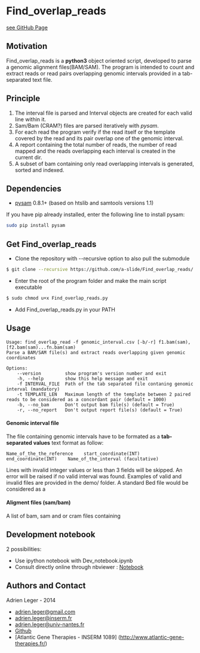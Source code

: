 # Find_overlap_reads

[see GitHub Page](http://a-slide.github.io/Find_overlap_reads) 

## Motivation
Find_overlap_reads is a **python3** object oriented script, developed to parse a genomic alignment files(BAM/SAM). The program is intended to count and extract reads or read pairs overlapping genomic intervals provided in a tab-separated text file.

## Principle

1. The interval file is parsed and Interval objects are created for each valid line within it.
2. Sam/Bam (CRAM?) files are parsed iteratively with *pysam*.
3. For each read the program verify if the read itself or the template covered by the read and its pair overlap one of the genomic interval.
4. A report containing the total number of reads, the number of read mapped and the reads overlapping each interval is created in the current dir.
5. A subset of bam containing only read overlapping intervals is generated, sorted and indexed.  

## Dependencies

* [pysam](https://github.com/pysam-developers/pysam) 0.8.1+ (based on htslib and samtools versions 1.1)

If you have pip already installed, enter the following line to install pysam:
```bash
sudo pip install pysam
```

## Get Find_overlap_reads

* Clone the repository with --recursive option to also pull the submodule
``` bash
$ git clone --recursive https://github.com/a-slide/Find_overlap_reads/ my_folder/
```

* Enter the root of the program folder and make the main script executable
``` bash
$ sudo chmod u+x Find_overlap_reads.py
```

* Add Find_overlap_reads.py in your PATH

## Usage

    Usage: find_overlap_read -f genomic_interval.csv [-b/-r] f1.bam(sam),[f2.bam(sam)...fn.bam(sam)
    Parse a BAM/SAM file(s) and extract reads overlapping given genomic coordinates

    Options:
        --version         show program's version number and exit
        -h, --help        show this help message and exit
        -f INTERVAL_FILE  Path of the tab separated file contaning genomic interval (mandatory)
        -t TEMPLATE_LEN   Maximum length of the template between 2 paired reads to be considered as a concordant pair (default = 1000)
        -b, --no_bam      Don't output bam file(s) (default = True)
        -r, --no_report   Don't output report file(s) (default = True)

#### Genomic interval file

The file containing genomic intervals have to be formated as a **tab-separated values** text format as follow:

```Name_of_the_the_reference    start_coordinate(INT)    end_coordinate(INT)    Name_of_the_interval (facultative)```

Lines with invalid integer values or less than 3 fields will be skipped. An error will be raised if no valid interval was found.
Examples of valid and invalid files are provided in the demo/ folder. A standard Bed file would be considered as a 

#### Aligment files (sam/bam)

A list of bam, sam and or cram files containing

## Development notebook

2 possibilities:
* Use ipython notebook with Dev_notebook.ipynb
* Consult directly online through nbviewer : [Notebook](http://nbviewer.ipython.org/github/a-slide/Find_overlap_reads/blob/master/Dev_notebook.ipynb)

## Authors and Contact

Adrien Leger - 2014
* <adrien.leger@gmail.com>
* <adrien.leger@inserm.fr>
* <adrien.leger@univ-nantes.fr>
* [Github](https://github.com/a-slide)
* [Atlantic Gene Therapies - INSERM 1089] (http://www.atlantic-gene-therapies.fr/)
